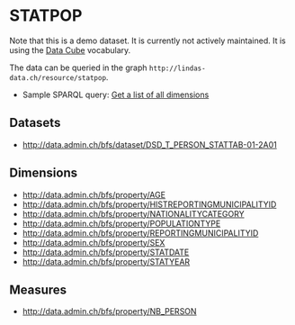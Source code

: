 # STATPOP

Note that this is a demo dataset. It is currently not actively maintained. It is using the [Data Cube](http://www.w3.org/TR/vocab-data-cube/) vocabulary.

The data can be queried in the graph `http://lindas-data.ch/resource/statpop`.

* Sample SPARQL query: [Get a list of all dimensions](http://data.admin.ch/sparql/#query=PREFIX+rdfs%3A+++%3Chttp%3A%2F%2Fwww.w3.org%2F2000%2F01%2Frdf-schema%23%3E%0APREFIX+schema%3A+%3Chttp%3A%2F%2Fschema.org%2F%3E%0APREFIX+xsd%3A+%3Chttp%3A%2F%2Fwww.w3.org%2F2001%2FXMLSchema%23%3E%0APREFIX+gont%3A+%3Chttps%3A%2F%2Fgont.ch%2F%3E%0APREFIX+qb%3A+%3Chttp%3A%2F%2Fpurl.org%2Flinked-data%2Fcube%23%3E%0A%0ASELECT+DISTINCT+%3Fs%0AFROM+%3Chttp%3A%2F%2Flindas-data.ch%2Fresource%2Fstatpop%3E%0AWHERE%0A%7B%0A++%3Fs+a+qb%3ADimensionProperty+.%0A%7D&contentTypeConstruct=text%2Fturtle&contentTypeSelect=application%2Fsparql-results%2Bjson&endpoint=http%3A%2F%2Fdata.admin.ch%2Fquery&requestMethod=POST&tabTitle=Query+1&outputFormat=table)

## Datasets

* http://data.admin.ch/bfs/dataset/DSD_T_PERSON_STATTAB-01-2A01

## Dimensions

* http://data.admin.ch/bfs/property/AGE
* http://data.admin.ch/bfs/property/HISTREPORTINGMUNICIPALITYID
* http://data.admin.ch/bfs/property/NATIONALITYCATEGORY
* http://data.admin.ch/bfs/property/POPULATIONTYPE
* http://data.admin.ch/bfs/property/REPORTINGMUNICIPALITYID
* http://data.admin.ch/bfs/property/SEX
* http://data.admin.ch/bfs/property/STATDATE
* http://data.admin.ch/bfs/property/STATYEAR

## Measures

* http://data.admin.ch/bfs/property/NB_PERSON
